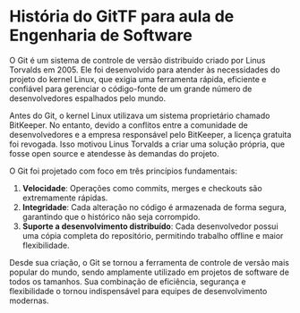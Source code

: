 # História do GitTF para aula de Engenharia de Software

O Git é um sistema de controle de versão distribuído criado por Linus Torvalds em 2005. Ele foi desenvolvido para atender às necessidades do projeto do kernel Linux, que exigia uma ferramenta rápida, eficiente e confiável para gerenciar o código-fonte de um grande número de desenvolvedores espalhados pelo mundo.

Antes do Git, o kernel Linux utilizava um sistema proprietário chamado BitKeeper. No entanto, devido a conflitos entre a comunidade de desenvolvedores e a empresa responsável pelo BitKeeper, a licença gratuita foi revogada. Isso motivou Linus Torvalds a criar uma solução própria, que fosse open source e atendesse às demandas do projeto.

O Git foi projetado com foco em três princípios fundamentais:
1. **Velocidade**: Operações como commits, merges e checkouts são extremamente rápidas.
2. **Integridade**: Cada alteração no código é armazenada de forma segura, garantindo que o histórico não seja corrompido.
3. **Suporte a desenvolvimento distribuído**: Cada desenvolvedor possui uma cópia completa do repositório, permitindo trabalho offline e maior flexibilidade.

Desde sua criação, o Git se tornou a ferramenta de controle de versão mais popular do mundo, sendo amplamente utilizado em projetos de software de todos os tamanhos. Sua combinação de eficiência, segurança e flexibilidade o tornou indispensável para equipes de desenvolvimento modernas.
